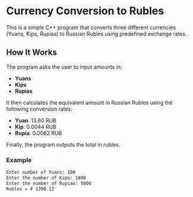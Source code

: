 # Currency Conversion to Rubles

This is a simple C++ program that converts three different currencies (Yuans, Kips, Rupias) to Russian Rubles using predefined exchange rates.

## How It Works

The program asks the user to input amounts in:
- **Yuans**
- **Kips**
- **Rupias**

It then calculates the equivalent amount in Russian Rubles using the following conversion rates:
- **Yuan**: 13.60 RUB
- **Kip**: 0.0044 RUB
- **Rupia**: 0.0062 RUB

Finally, the program outputs the total in rubles.

### Example

```bash
Enter number of Yuans: 100
Enter the number of Kips: 1000
Enter the number of Rupias: 5000
Rubles = ₽ 1390.12
```
